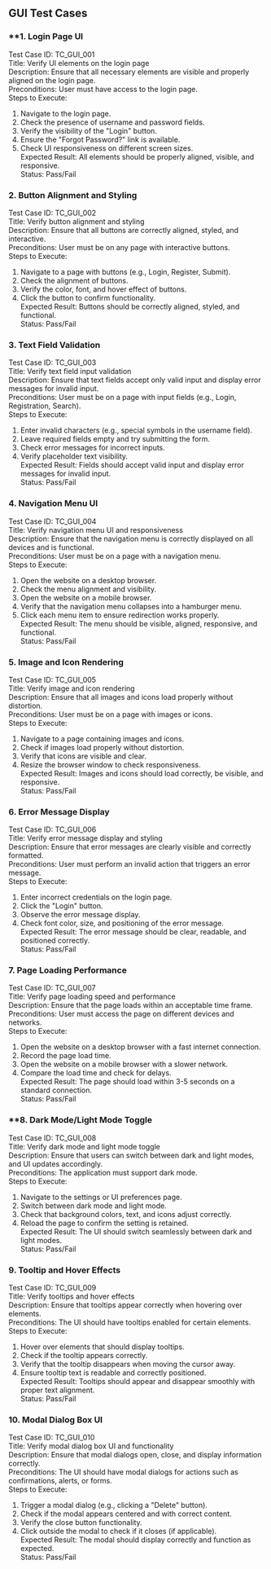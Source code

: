 
## GUI Test Cases

### **1. Login Page UI

Test Case ID: TC_GUI_001  
Title: Verify UI elements on the login page  
Description: Ensure that all necessary elements are visible and properly aligned on the login page.  
Preconditions: User must have access to the login page.  
Steps to Execute:  
1. Navigate to the login page.  
2. Check the presence of username and password fields.  
3. Verify the visibility of the "Login" button.  
4. Ensure the "Forgot Password?" link is available.  
5. Check UI responsiveness on different screen sizes.  
Expected Result: All elements should be properly aligned, visible, and responsive.  
Status: Pass/Fail  

### **2. Button Alignment and Styling**

Test Case ID: TC_GUI_002  
Title: Verify button alignment and styling  
Description: Ensure that all buttons are correctly aligned, styled, and interactive.  
Preconditions: User must be on any page with interactive buttons.  
Steps to Execute:  
1. Navigate to a page with buttons (e.g., Login, Register, Submit).  
2. Check the alignment of buttons.  
3. Verify the color, font, and hover effect of buttons.  
4. Click the button to confirm functionality.  
Expected Result: Buttons should be correctly aligned, styled, and functional.  
Status: Pass/Fail  
### **3. Text Field Validation**

Test Case ID: TC_GUI_003  
Title: Verify text field input validation  
Description: Ensure that text fields accept only valid input and display error messages for invalid input.  
Preconditions: User must be on a page with input fields (e.g., Login, Registration, Search).  
Steps to Execute:  
1. Enter invalid characters (e.g., special symbols in the username field).  
2. Leave required fields empty and try submitting the form.  
3. Check error messages for incorrect inputs.  
4. Verify placeholder text visibility.  
Expected Result: Fields should accept valid input and display error messages for invalid input.  
Status: Pass/Fail  

### **4. Navigation Menu UI**

Test Case ID: TC_GUI_004  
Title: Verify navigation menu UI and responsiveness  
Description: Ensure that the navigation menu is correctly displayed on all devices and is functional.  
Preconditions: User must be on a page with a navigation menu.  
Steps to Execute:  
1. Open the website on a desktop browser.  
2. Check the menu alignment and visibility.  
3. Open the website on a mobile browser.  
4. Verify that the navigation menu collapses into a hamburger menu.  
5. Click each menu item to ensure redirection works properly.  
Expected Result: The menu should be visible, aligned, responsive, and functional.  
Status: Pass/Fail  

### **5. Image and Icon Rendering**

Test Case ID: TC_GUI_005  
Title: Verify image and icon rendering  
Description: Ensure that all images and icons load properly without distortion.  
Preconditions: User must be on a page with images or icons.  
Steps to Execute:  
1. Navigate to a page containing images and icons.  
2. Check if images load properly without distortion.  
3. Verify that icons are visible and clear.  
4. Resize the browser window to check responsiveness.  
Expected Result: Images and icons should load correctly, be visible, and responsive.  
Status: Pass/Fail  

### **6. Error Message Display**

Test Case ID: TC_GUI_006  
Title: Verify error message display and styling  
Description: Ensure that error messages are clearly visible and correctly formatted.  
Preconditions: User must perform an invalid action that triggers an error message.  
Steps to Execute:  
1. Enter incorrect credentials on the login page.  
2. Click the "Login" button.  
3. Observe the error message display.  
4. Check font color, size, and positioning of the error message.  
Expected Result: The error message should be clear, readable, and positioned correctly.  
Status: Pass/Fail  

### **7. Page Loading Performance**

Test Case ID: TC_GUI_007  
Title: Verify page loading speed and performance  
Description: Ensure that the page loads within an acceptable time frame.  
Preconditions: User must access the page on different devices and networks.  
Steps to Execute:  
1. Open the website on a desktop browser with a fast internet connection.  
2. Record the page load time.  
3. Open the website on a mobile browser with a slower network.  
4. Compare the load time and check for delays.  
Expected Result: The page should load within 3-5 seconds on a standard connection.  
Status: Pass/Fail  

### **8. Dark Mode/Light Mode Toggle

Test Case ID: TC_GUI_008  
Title: Verify dark mode and light mode toggle  
Description: Ensure that users can switch between dark and light modes, and UI updates accordingly.  
Preconditions: The application must support dark mode.  
Steps to Execute:  
1. Navigate to the settings or UI preferences page.  
2. Switch between dark mode and light mode.  
3. Check that background colors, text, and icons adjust correctly.  
4. Reload the page to confirm the setting is retained.  
Expected Result: The UI should switch seamlessly between dark and light modes.  
Status: Pass/Fail  

### **9. Tooltip and Hover Effects**

Test Case ID: TC_GUI_009  
Title: Verify tooltips and hover effects  
Description: Ensure that tooltips appear correctly when hovering over elements.  
Preconditions: The UI should have tooltips enabled for certain elements.  
Steps to Execute:  
1. Hover over elements that should display tooltips.  
2. Check if the tooltip appears correctly.  
3. Verify that the tooltip disappears when moving the cursor away.  
4. Ensure tooltip text is readable and correctly positioned.  
Expected Result: Tooltips should appear and disappear smoothly with proper text alignment.  
Status: Pass/Fail  

### **10. Modal Dialog Box UI**

Test Case ID: TC_GUI_010  
Title: Verify modal dialog box UI and functionality  
Description: Ensure that modal dialogs open, close, and display information correctly.  
Preconditions: The UI should have modal dialogs for actions such as confirmations, alerts, or forms.  
Steps to Execute:  
1. Trigger a modal dialog (e.g., clicking a "Delete" button).  
2. Check if the modal appears centered and with correct content.  
3. Verify the close button functionality.  
4. Click outside the modal to check if it closes (if applicable).  
Expected Result: The modal should display correctly and function as expected.  
Status: Pass/Fail  
